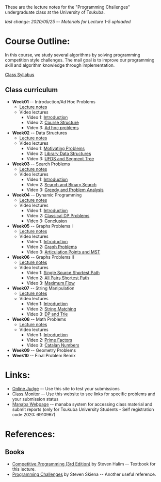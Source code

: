 These are the lecture notes for the "Programming Challenges" undergraduate
class at the University of Tsukuba.

_last change: 2020/05/25 -- Materials for Lecture 1-5 uploaded_

# Course Outline:
In this course, we study several algorithms by solving programming competition
style challenges. The mail goal is to improve our programming skill and
algorithm knowledge through implementation.

[Class Syllabus](syllabus.md)

## Class curriculum
- **Week01** -- Introduction/Ad Hoc Problems
  - [Lecture notes](Week01/week1.pdf)
  - Video lectures
    - Video 1: [Introduction](https://youtu.be/4Y3hG08sohE)
    - Video 2: [Course Structure](https://youtu.be/EYP8IiM3uBE)
    - Video 3: [Ad hoc problems](https://youtu.be/lvQRNj476d8)
- **Week02** -- Data Structures
  - [Lecture notes](Week02/week02.pdf)
  - Video lectures
    - Video 1: [Motivating Problems](https://youtu.be/nYBfUGQohwg)
    - Video 2: [Library Data Structures](https://youtu.be/iAjR-AHIhT0)
    - Video 3: [UFDS and Segment Tree](https://youtu.be/UqvHufMqC3c)
- **Week03** -- Search Problems
  - [Lecture notes](Week03/week03.pdf)
  - Video lectures
    - Video 1: [Introduction](https://youtu.be/HvPHk5ulafk)
    - Video 2: [Search and Binary Search](https://youtu.be/eQ3x-HuAFdg)
    - Video 3: [Greedy and Problem Analysis](https://youtu.be/FU6KJt5r24g)
- **Week04** -- Dynamic Programming
  - [Lecture notes](Week04/week04.pdf)
  - Video lectures
    - Video 1: [Introduction](https://youtu.be/i1nVOezbCII)
    - Video 2: [Classical DP Problems](https://youtu.be/GRn5JYrhBl4)
    - Video 3: [Conclusion](https://youtu.be/eTlDctTz8Dw)
- **Week05** -- Graphs Problems I
  - [Lecture notes](Week05/week05.pdf)
  - Video lectures
    - Video 1: [Introduction](https://youtu.be/fVl5UpMw-dk)
    - Video 2: [Graph Problems](https://youtu.be/x4yWTT3u9so)
    - Video 3: [Articulation Points and MST](https://youtu.be/_8JgqArbEg0)
- **Week06** -- Graphs Problems II
  - [Lecture notes](Week06/week06.pdf)
  - Video lectures
    - Video 1: [Single Source Shortest Path](https://youtu.be/Y7IwtVSuaDY)
    - Video 2: [All Pairs Shortest Path](https://youtu.be/D3NDe14Wb5k)
    - Video 3: [Maximum Flow](https://youtu.be/sl6rpJa5VD4)
- **Week07** -- String Manipulation
  - [Lecture notes](Week07/week07.pdf)
  - Video lectures
    - Video 1: [Introduction](https://youtu.be/F3X5jjfGeGg)
    - Video 2: [String Matching](https://youtu.be/8Nb9T3eZrBQ)
    - Video 3: [DP and Trie](https://youtu.be/pgSmhAbPkv4)
- **Week08** -- Math Problems
  - [Lecture notes](Week08/week08.pdf)
  - Video lectures
    - Video 1: [Introduction](https://youtu.be/iw7KdaYcWiw)
    - Video 2: [Prime Factors](https://youtu.be/qNACw0XJ6qM)
    - Video 3: [Catalan Numbers](https://youtu.be/4a4ZStdZ6vc)
- **Week09** -- Geometry Problems
- **Week10** -- Final Problem Remix

# Links:
* [Online Judge](http://onlinejudge.org/) -- Use this site to test your submissions
* [Class Monitor](uMonitor/monitor.html) -- Use this
website to see links for specific problems and your submission status
* [Manaba Webpage](https://manaba.tsukuba.ac.jp/ct/course_1322213) -- manaba system
for accessing class material and submit reports (only for Tsukuba University Students - Self registration code 2020: 6910967)

# References:

## Books
* [Competitive Programming (3rd Edition)](http://cpbook.net/) by Steven Halim -- Textbook for this lecture.
* [Programming Challenges](http://www.programming-challenges.com/pg.php?page=index) by Steven Skiena -- Another useful reference.
